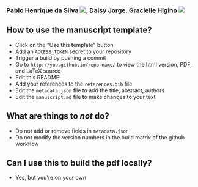 ### Pablo Henrique da Silva [![](https://orcid.org/sites/default/files/images/orcid_16x16.png)](https://orcid.org/0000-0001-5800-9268), Daisy Jorge, Gracielle Higino [![](https://orcid.org/sites/default/files/images/orcid_16x16.png)](https://orcid.org/0000-0003-2791-8383)

## How to use the manuscript template?

- Click on the "Use this template" button
- Add an `ACCESS_TOKEN` secret to your repository
- Trigger a build by pushing a commit
- Go to `http://you.github.io/repo-name/` to view the html version, PDF, and LaTeX source
- Edit this README!
- Add your references to the `references.bib` file
- Edit the `metadata.json` file to add the title, abstract, authors
- Edit the `manuscript.md` file to make changes to your text

## What are things to *not* do?

- Do not add or remove fields in `metadata.json`
- Do not modify the version numbers in the build matrix of the github workflow

## Can I use this to build the pdf locally?

- Yes, but you're on your own
